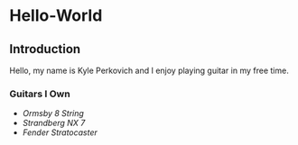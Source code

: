 # Hello-World
<h2><strong>Introduction</strong></h2>
<p>Hello, my name is Kyle Perkovich and I enjoy playing guitar in my free time.<p>
<h3><strong>Guitars I Own</strong></h3>  
<ul>
  <li><em>Ormsby 8 String</em></li>
  <li><em>Strandberg NX 7</em></li>
  <li><em>Fender Stratocaster</em></li>
 </ul>

